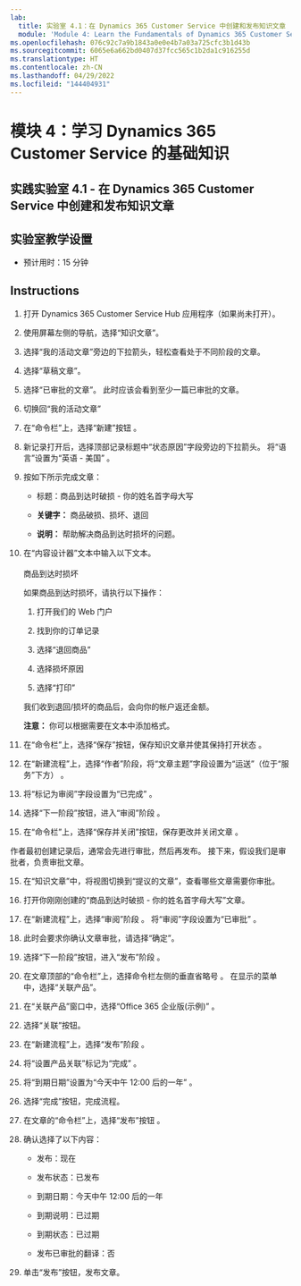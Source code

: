 ```yaml
---
lab:
  title: 实验室 4.1：在 Dynamics 365 Customer Service 中创建和发布知识文章
  module: 'Module 4: Learn the Fundamentals of Dynamics 365 Customer Service'
ms.openlocfilehash: 076c92c7a9b1843a0e0e4b7a03a725cfc3b1d43b
ms.sourcegitcommit: 6065e6a662bd0407d37fcc565c1b2da1c916255d
ms.translationtype: HT
ms.contentlocale: zh-CN
ms.lasthandoff: 04/29/2022
ms.locfileid: "144404931"
---
```

<a name="module-4-learn-the-fundamentals-of-dynamics-365-customer-service"></a>模块 4：学习 Dynamics 365 Customer Service 的基础知识
========================

## <a name="practice-lab-41---create-and-publish-a-knowlege-article-in-dynamics-365-customer-service"></a>实践实验室 4.1 - 在 Dynamics 365 Customer Service 中创建和发布知识文章

## <a name="lab-setup"></a>实验室教学设置

  - 预计用时：15 分钟

## <a name="instructions"></a>Instructions

1. 打开 Dynamics 365 Customer Service Hub 应用程序（如果尚未打开）。 

2. 使用屏幕左侧的导航，选择“知识文章”。 

3. 选择“我的活动文章”旁边的下拉箭头，轻松查看处于不同阶段的文章。 

4. 选择“草稿文章”。 

5. 选择“已审批的文章”。 此时应该会看到至少一篇已审批的文章。  

6. 切换回“我的活动文章”

7. 在“命令栏”上，选择“新建”按钮 。 

8. 新记录打开后，选择顶部记录标题中“状态原因”字段旁边的下拉箭头。 将“语言”设置为“英语 - 美国” 。

8. 按如下所示完成文章：

    - 标题：商品到达时破损 - 你的姓名首字母大写

    - **关键字：** 商品破损、损坏、退回

    - **说明：** 帮助解决商品到达时损坏的问题。 

9. 在“内容设计器”文本中输入以下文本。   
‎  
‎   商品到达时损坏

    如果商品到达时损坏，请执行以下操作：

    1. 打开我们的 Web 门户

    2. 找到你的订单记录

    3. 选择“退回商品”

    4. 选择损坏原因

    5. 选择“打印”

    我们收到退回/损坏的商品后，会向你的帐户返还金额。

    **注意：** 你可以根据需要在文本中添加格式。 

10. 在“命令栏”上，选择“保存”按钮，保存知识文章并使其保持打开状态 。 

11. 在“新建流程”上，选择“作者”阶段，将“文章主题”字段设置为“运送”（位于“服务”下方）   。 

12. 将“标记为审阅”字段设置为“已完成” 。

13. 选择“下一阶段”按钮，进入“审阅”阶段 。

14. 在“命令栏”上，选择“保存并关闭”按钮，保存更改并关闭文章 。

作者最初创建记录后，通常会先进行审批，然后再发布。 接下来，假设我们是审批者，负责审批文章。 

15. 在“知识文章”中，将视图切换到“提议的文章”，查看哪些文章需要你审批。 

16. 打开你刚刚创建的“商品到达时破损 - 你的姓名首字母大写”文章。

17. 在“新建流程”上，选择“审阅”阶段 。 将“审阅”字段设置为“已审批” 。

18. 此时会要求你确认文章审批，请选择“确定”。 

19. 选择“下一阶段”按钮，进入“发布”阶段 。 

20. 在文章顶部的“命令栏”上，选择命令栏左侧的垂直省略号 。 在显示的菜单中，选择“关联产品”。 

21. 在“关联产品”窗口中，选择“Office 365 企业版(示例)” 。

22. 选择“关联”按钮。 

23. 在“新建流程”上，选择“发布”阶段 。 

24. 将“设置产品关联”标记为“完成” 。 

25. 将“到期日期”设置为“今天中午 12:00 后的一年” 。 

26. 选择“完成”按钮，完成流程。 

27. 在文章的“命令栏”上，选择“发布”按钮 。 

28. 确认选择了以下内容：

    - 发布：现在

    - 发布状态：已发布

    - 到期日期：今天中午 12:00 后的一年

    - 到期说明：已过期

    - 到期状态：已过期

    - 发布已审批的翻译：否
    
29. 单击“发布”按钮，发布文章。


